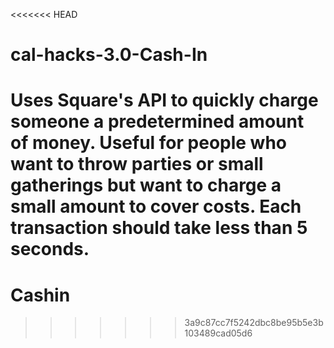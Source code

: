 <<<<<<< HEAD
# cal-hacks-3.0-Cash-In
Uses Square's API to quickly charge someone a predetermined amount of money. Useful for people who want to throw parties or small gatherings but want to charge a small amount to cover costs. Each transaction should take less than 5 seconds.
=======
# Cashin
>>>>>>> 3a9c87cc7f5242dbc8be95b5e3b103489cad05d6
